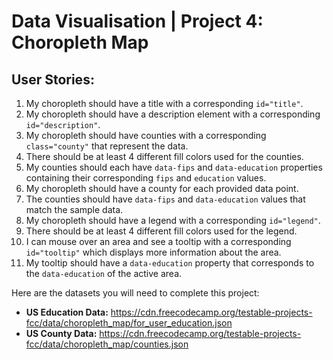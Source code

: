 # Data Visualisation | Project 4: Choropleth Map

## User Stories:
1. My choropleth should have a title with a corresponding `id="title"`.
2. My choropleth should have a description element with a corresponding `id="description"`.
3. My choropleth should have counties with a corresponding `class="county"` that represent the data.
4. There should be at least 4 different fill colors used for the counties.
5. My counties should each have `data-fips` and `data-education` properties containing their corresponding `fips` and `education` values.
6. My choropleth should have a county for each provided data point.
7. The counties should have `data-fips` and `data-education` values that match the sample data.
8. My choropleth should have a legend with a corresponding `id="legend"`.
9. There should be at least 4 different fill colors used for the legend.
10. I can mouse over an area and see a tooltip with a corresponding `id="tooltip"` which displays more information about the area.
11. My tooltip should have a `data-education` property that corresponds to the `data-education` of the active area.

Here are the datasets you will need to complete this project:
- **US Education Data:** https://cdn.freecodecamp.org/testable-projects-fcc/data/choropleth_map/for_user_education.json
- **US County Data:** https://cdn.freecodecamp.org/testable-projects-fcc/data/choropleth_map/counties.json